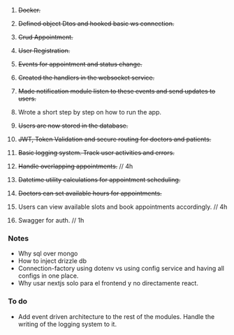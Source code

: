 1. ~~Docker.~~
2. ~~Defined object Dtos and hooked basic ws connection.~~
3. ~~Crud Appointment.~~
4. ~~User Registration.~~
5. ~~Events for appointment and status change.~~
6. ~~Created the handlers in the websocket service.~~
7. ~~Made notification module listen to these events and send updates to users.~~
8. Wrote a short step by step on how to run the app.
9. ~~Users are now stored in the database.~~
10. ~~JWT, Token Validation and secure routing for doctors and patients.~~
11. ~~Basic logging system. Track user activities and errors.~~ 
12. ~~Handle overlapping appointments.~~ // 4h

13. ~~Datetime utility calculations for appointment scheduling.~~
14. ~~Doctors can set available hours for appointments.~~ 
15. Users can view available slots and book appointments accordingly. // 4h

16. Swagger for auth. // 1h

### Notes
- Why sql over mongo
- How to inject drizzle db
- Connection-factory using dotenv vs using config service and having all configs in one place.
- Why usar nextjs solo para el frontend y no directamente react.

### To do
- Add event driven architecture to the rest of the modules. Handle the writing of the logging system to it.